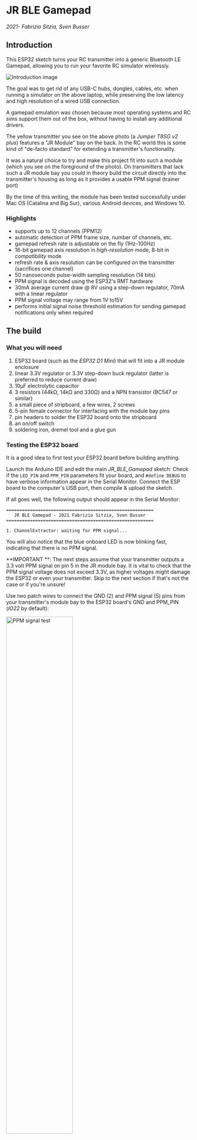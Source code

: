 # JR BLE Gamepad
*2021- Fabrizio Sitzia, Sven Busser*

## Introduction

This ESP32 sketch turns your RC transmitter into a generic Bluetooth LE Gamepad, allowing you to run your favorite RC simulator wirelessly.

![Introduction image](data/images/intro.jpg)

The goal was to get rid of any USB-C hubs, dongles, cables, etc. when running a simulator on the above laptop, while preserving the low latency and high resolution of a wired USB connection.

A gamepad emulation was chosen because most operating systems and RC sims support them out of the box, without having to install any additional drivers.

The yellow transmitter you see on the above photo (a *Jumper T8SG v2 plus*) features a "JR Module" bay on the back. In the RC world this is some kind of "de-facto standard" for extending a transmitter's functionality.

It was a natural choice to try and make this project fit into such a module (which you see on the foreground of the photo). On transmitters that lack such a JR module bay you could in theory build the circuit directly into the transmitter's housing as long as it provides a usable PPM signal (trainer port)

By the time of this writing, the module has been tested successfully under Mac OS (Catalina and Big Sur), various Android devices, and Windows 10.

### Highlights

- supports up to 12 channels (PPM12)
- automatic detection of PPM frame size, number of channels, etc.
-  gamepad refresh rate is adjustable on the fly (1Hz-100Hz)
- 16-bit gamepad axis resolution in *high-resolution* mode, 8-bit in *compatibility* mode
- refresh rate & axis resolution can be configured on the transmitter (sacrifices one channel)
- 50 nanoseconds pulse-width sampling resolution (14 bits)
- PPM signal is decoded using the ESP32's RMT hardware
- 30mA average current draw @ 8V using a step-down regulator, 70mA with a linear regulator
- PPM signal voltage may range from 1V to15V
- performs initial signal noise threshold estimation for sending gamepad notifications only when required




## The build

### What you will need

1. ESP32 board  (such as the *ESP32 D1 Mini*) that will fit into a JR module enclosure
2. linear 3.3V regulator or 3.3V step-down buck regulator (latter is preferred to reduce current draw)
3. 10µF electrolytic capacitor
4. 3 resistors (44kΩ, 14kΩ and 330Ω) and a NPN transistor (BC547 or similar)
5. a small piece of stripboard, a few wires, 2 screws
6. 5-pin female connector for interfacing with the module bay pins
7. pin headers to solder the ESP32 board onto the stripboard
8. an on/off switch
9. soldering iron, dremel tool and a glue gun

### Testing the ESP32 board

It is a good idea to first test your ESP32 board before building anything.

Launch the Arduino IDE and edit the main *JR_BLE_Gamepad* sketch: Check if the `LED_PIN` and `PPM_PIN` parameters fit your board, and `#define DEBUG` to have  verbose information appear in the Serial Monitor. Connect the ESP board to the computer's USB port, then compile & upload the sketch.

If all goes well, the following output should appear in the Serial Monitor:

	========================================================
	   JR BLE Gamepad - 2021 Fabrizio Sitzia, Sven Busser   
	========================================================
	
	1. ChannelExtractor: waiting for PPM signal...

You will also notice that the blue onboard LED is now blinking fast, indicating that there is no PPM signal.

**IMPORTANT **: The next steps assume that your transmitter outputs a 3.3 volt PPM signal on pin 5 in the JR module bay.
It is vital to check that the PPM signal voltage does not exceed 3.3V, as higher voltages might damage the ESP32 or even your transmitter. Skip to the next section if that's not the case or if you're unsure!

Use two patch wires to connect the GND (2) and PPM signal (5) pins from your transmitter's module bay to the ESP32 board's GND and PPM_PIN (*IO22* by default):

<img alt="PPM signal test" src="data/images/ppm_test.jpg" width="60%">

Configure your transmitter to output a PPM signal.

As soon as a PPM signal is detected you should see something like this appearing in the monitor log:

	2. NoiseEstimator: sampling noise...
	   Diff : 1 1 21 21 21 21 
	   Noise threshold (max) = 21
	
	3. GamepadRefresh: axisCount = 6
	   No refresh rate channel: using REFRESH_RATE_DEFAULT = -25
	   Negative refresh rate --> 8-bit gamepad (compatibility mode) @ 25 Hz
	   Waiting for Bluetooth connection...

*(Note: rmt errors appearing after this are a side-effect during BLE initialization - ignore them!)*

You will notice that the blue LED is now blinking slowly, indicating that there is no Bluetooth connection.

Open the Bluetooth settings on your computer. You should see a device called *JR Gamepad 8*.
Pair the device, and if all goes well the onboard LED will turn a steady blue, and a stream of axis values will appear in the serial monitor:

	-62 -65 196 196 -11468 32767 / 25 Hz
	-65 -127 131 196 -11468 32767 / 25 Hz
	-62 -131 196 262 -11468 32767 / 25 Hz
	-62 -65 196 196 -11468 32767 / 25 Hz
	-65 -65 196 196 -11468 32767 / 25 Hz
	-131 -65 196 196 -11465 32767 / 25 Hz
	-65 -65 196 262 -11468 32767 / 25 Hz
	-65 -65 199 262 -11468 32767 / 25 Hz
	-65 -65 134 196 -11468 32767 / 25 Hz

Those values appear at a slow rate when you are not touching the transmitter's sticks. But as soon as you wiggle the sticks the rate will jump to the specified refresh rate (25 Hz)

Go ahead and test your RC simulator now ;-)


### Building the circuit on a breadboard

Now build up the following circuit on a breadboard:

![schematic](data/images/schematic.png)
The real thing should look a bit like in the photo below.

**IMPORTANT**: Never plug in the USB connector when the ESP32 board is being powered by another power source (such as the battery on the photo below), as this could damage your board or worse, your computer's USB port!

![breadboard](data/images/breadboard.jpg)

The purpose of the transistor circuit is to shift a wide range of input PPM signal voltages down or up to 3.3V. If you had to skip the PPM test in the previous section, you may perform it safely now.


### Soldering the circuit on a stripboard

Those instructions assume that the stripboard circuit is intended to be fit into a Jumper-style "DIY box" that you can either order online, or 3D-print using the model included in this project.

Prepare a piece of stripboard with the following dimensions:

TODO



## Usage & Fine-tuning

The default parameters of this sketch are tuned for maximum compatibility with gamepad drivers, not for maximum performance: They force a fixed 6-axis gamepad with low resolution (8-bit) and a 25Hz refresh rate, which is probably not what you want!

You should therefore modify the *Configurable parameters* in the main `JR_BLE_Gamepad` sketch, as explained in this section.

### Number of channels vs number of gamepads

The PPM signal channels are mapped to gamepad axes.

Generic gamepad drivers support at most 6 axes per gamepad: 4 analog stick axes plus 2 analog trigger buttons.

If more than 6 channels are required they are mapped to a second gamepad. But some gamepad drivers (most notably Android) have trouble dealing with dual gamepad configurations, which is why the default setting is to limit the number of axes to 6 (Most transmitters will output 8 PPM channels by default!)

Another issue with dual gamepads is their support by RC simulators: Even if the gamepad driver properly advertises two gamepads, your sim may only support one of them.

> If you want to map all channels available in the PPM signal, then set the `FORCE_CHANNEL_COUNT` parameter to zero.

### 8-bit vs 16-bit axis resolution

8-bit axis resolution is the norm for your average gamepad that does not feature the high-precision gimbals found in quality RC transmitters.

The USB HID standard (it's the same for Bluetooth) allows specifying 16-bit resolution axes. But not every gamepad driver supports them correctly which is why the default setting is to force 8-bit resolution.

> 8-bit resolution is selected by setting a negative gamepad refresh rate value.
> 16-bit resolution is selected by setting a positive gamepad refresh rate value.
>
> By default `REFRESH_RATE_DEFAULT` is set to -20, resulting in a 20 Hz gamepad refresh rate with 8-bit axis resolution. You can change that value, but there is a more flexible way to do it - read on!

The gamepad refresh rate specifies how often a position update is sent to the computer.

This is a critical setting that varies a lot among driver implementations: Too low a value and the sticks will feel unresponsive, too high a value and the gamepad driver will have trouble keeping up with the position updates, resulting in stuttering or extreme lag of several seconds.

### The refresh rate channel

The idea behind a "refresh rate channel" is to use a PPM channel for specifying the positive or negative gamepad refresh rate value!

This will sacrifice one channel, but it will give you a lot more flexibility as you can select 8-bit or 16-bit axis resolution and set the gamepad refresh rate on the fly from your RC transmitter, without having to edit the configuration parameters and re-flashing the board!

> If you wish to use a refresh rate channel then set `REFRESH_RATE_CHANNEL` to the desired channel number (ranging from 1 to the number of channels available in your PPM signal).
> Note that the availability of a refresh rate channel will override the value specified by `REFRESH_RATE_DEFAULT`.
>
> If you do not wish to use a refresh rate channel then set `REFRESH_RATE_CHANNEL` to zero.

### Gamepad modes

The gamepad refresh rate can be changed on the fly, for example by mapping the refresh rate channel to a rotary knob on your transmitter, or by mapping discrete channel values to different switch positions.

However, as switching between 8- and 16-bit axis resolutions and between single and dual gamepad modes will both affect the structure of the data that is sent via Bluetooth. This means that the module has to be restarted when switching modes, and you may also have to un-pair & re-pair it with the computer!

There are 4 gamepad modes in total:

| Bluetooth name  | res / #ch | Comment                                                 |
| --------------- | ------------------------------------------------------------ | ------------------------------------------------------------ |
| JR Gamepad 8    | 8-bit / 6 | The most compatible, but also the poorest quality mode.<br />Only use it if you have no other choice! |
| JR Gamepad 16   | 16-bit / 6 | Best performance overall if you do not need more than 6 channels. |
| JR Gamepad 2x8  | 8-bit / 12 | Use only if you're stuck with 8-bit, and need more than 6 channels. |
| JR Gamepad 2x16 | 16-bit / 12 | The preferred choice if you need more than 6 channels. |

### PPM frame size

A standard 8-channel PPM frame has a length of 22.5 milliseconds, which means that channel values are updated at a 44 Hz rate.

You can improve on this if your transmitter allows you to tweak the PPM signal settings: Only include the channels that you need, and set a PPM frame size that you calculate with the following formula:

​	*`number of channels * 2 ms + 2.6 ms = frame size in milliseconds`*

The 2.6 ms in the above formula is the minimum sync pulse length plus some margin (...this sketch allows for shorter sync pulses than the standard 4.6 ms)

As an example, if you only need 6 channels you will get:

​	`6 * 2 ms + 2.6 ms = 14.6 ms`

This equates to a 68 Hz update rate, which is quite an improvement over 44 Hz!

You could reduce the frame size even further by using non-standard channel pulse-widths and a shorter sync pulse length, but this will render the module incompatible with standard PPM signals.

On *DeviationTX* transmitters the PPM protocol and the number of channels is configured in the *Model setup* page:

<img src="data/images/num_channels.jpg" width="50%" alt="Number of PPM channels">

The frame size is defined in the PPM protocol's settings page:

<img src="data/images/frame_size.jpg" width="50%" alt="PPM frame size">

### Fabrizio's personal settings

I use the above settings for all my RC simulators: *CGM Next* helicopter sim on Mac OS, *FPV Freerider* quadcopter sim on Mac OS, and the *PicaSim* glider sim on Android.

Six channels are enough for my needs:

- The first 4 are used for the sticks.
- The 5th channel is used to map additional functions that I put on switches, such as toggling different flight conditions, autorotation, retracting landing gear, etc.
- And the 6th is used as the refresh rate channel.

On the Mac I run the maximum 100 Hz refresh rate (...because it can ;-)

But I have to use different refresh rates and modes on my Android devices: The *Bqeel Y4 Max* TV box only works reliably in 8-bit mode with a maximum of 25 Hz, while the *Blackview Tab 8* tablet works fine in 16-bit mode up to 80 Hz.

I have therefore mapped different refresh rate channel values on switches.



## Credits

| To           | For                                                          |
| ------------ | ------------------------------------------------------------ |
| Sven Busser  | the 3D-printed Module case model, and for beta-testing on Windows 10 |
| *lemmingdev* | for the Arduino *ESP32-BLE-Gamepad* library (*JRGamepad* borrows heavily from that code) |
| *chegewara*  | for various ESP32 BLE-related code examples                  |

